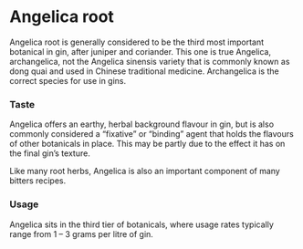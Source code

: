 # Angelica root

Angelica root is generally considered to be the third most important botanical in gin, after juniper and coriander. This one is true Angelica, archangelica, not the Angelica sinensis variety that is commonly known as dong quai and used in Chinese traditional medicine. Archangelica is the correct species for use in gins.

### Taste

Angelica offers an earthy, herbal background flavour in gin, but is also commonly considered a “fixative” or “binding” agent that holds the flavours of other botanicals in place. This may be partly due to the effect it has on the final gin’s texture.

Like many root herbs, Angelica is also an important component of many bitters recipes.

###  Usage

Angelica sits in the third tier of botanicals, where usage rates typically range from 1 – 3 grams per litre of gin.

